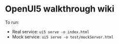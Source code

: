 # OpenUI5 walkthrough wiki
To run:
- Real service: `ui5 serve -o index.html`
- Mock service: `ui5 serve -o test/mockServer.html`
